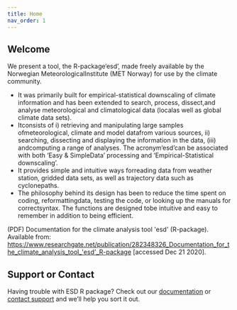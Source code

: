 ```yaml
---
title: Home
nav_order: 1
---
```


## Welcome

We present a tool, the R-package‘esd’, made freely available by the Norwegian MeteorologicalInstitute (MET Norway) for use by the climate community. 
 - It was primarily built for empirical-statistical downscaling of climate information and has been extended to search, process, dissect,and analyse meteorological and climatological data (localas well as global climate data sets).  
 - Itconsists of i) retrieving and manipulating large samples ofmeteorological, climate and model datafrom various sources, ii) searching, dissecting and displaying the information in the data, (iii) andcomputing a range of analyses. The acronym‘esd’can be associated with both ‘Easy & SimpleData’ processing and ‘Empirical-Statistical downscaling’. 
 - It provides simple and intuitive ways forreading data from weather station, gridded data sets, as well as trajectory data such as cyclonepaths. 
 - The philosophy behind its design has been to reduce the time spent on coding, reformattingdata, testing the code, or looking up the manuals for correctsyntax. The functions are designed tobe intuitive and easy to remember in addition to being efficient. 

(PDF) Documentation for the climate analysis tool 'esd' (R-package). Available from: https://www.researchgate.net/publication/282348326_Documentation_for_the_climate_analysis_tool_'esd'_R-package [accessed Dec 21 2020].

## Support or Contact

Having trouble with ESD R package? Check out our [documentation](https://docs.github.com/categories/github-pages-basics/) or [contact support](https://github.com/contact) and we’ll help you sort it out.
